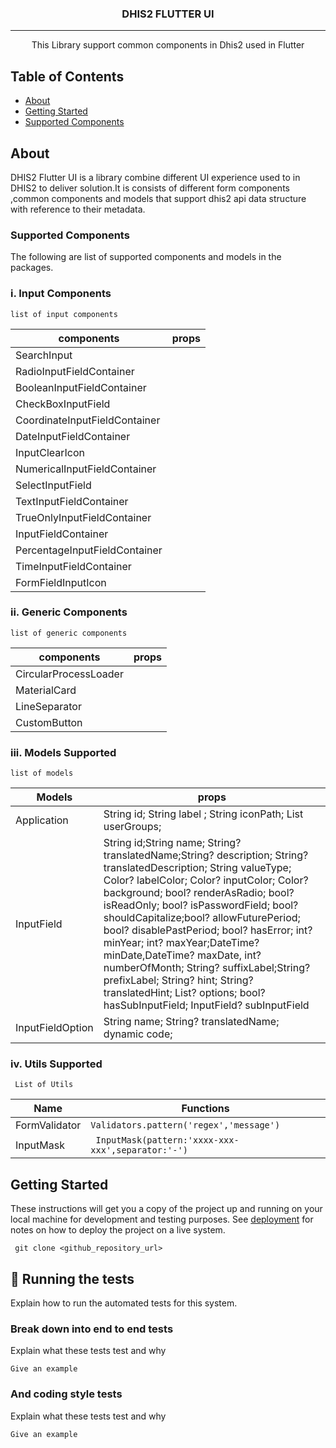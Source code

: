 <h3 align="center">DHIS2 FLUTTER  UI </h3>

---

<p align="center"> This Library support  common components in Dhis2 used in Flutter 
    <br> 
</p>

## Table of Contents

- [About](#about)
- [Getting Started](#getting_started)
- [Supported Components](#deployment)

## About <a name = "about"></a>

DHIS2 Flutter UI is a library combine different UI experience used to in DHIS2 to deliver solution.It is consists of different form components ,common components and models that support dhis2 api data structure with reference to their metadata.

### Supported Components

The following are list of supported components and models in the packages.

### i. Input Components

```
list of input components

```

| components                    | props |
| ----------------------------- | ----- |
| SearchInput                   |       |
| RadioInputFieldContainer      |       |
| BooleanInputFieldContainer    |       |
| CheckBoxInputField            |       |
| CoordinateInputFieldContainer |       |
| DateInputFieldContainer       |       |
| InputClearIcon                |       |
| NumericalInputFieldContainer  |       |
| SelectInputField              |       |
| TextInputFieldContainer       |       |
| TrueOnlyInputFieldContainer   |       |
| InputFieldContainer           |       |
| PercentageInputFieldContainer |       |
| TimeInputFieldContainer       |       |
| FormFieldInputIcon            |       |

### ii. Generic Components

```
list of generic components

```

| components            | props |
| --------------------- | ----- |
| CircularProcessLoader |       |
| MaterialCard          |       |
| LineSeparator         |       |
| CustomButton          |       |

### iii. Models Supported

```
list of models

```

| Models           | props                                                                                                                                                                                                                                                                                                                                                                                                                                                                                                                                                                                     |
| ---------------- | ----------------------------------------------------------------------------------------------------------------------------------------------------------------------------------------------------------------------------------------------------------------------------------------------------------------------------------------------------------------------------------------------------------------------------------------------------------------------------------------------------------------------------------------------------------------------------------------- |
| Application      | String id; String label ; String iconPath; List<String> userGroups;                                                                                                                                                                                                                                                                                                                                                                                                                                                                                                                       |
| InputField       | String id;String name; String? translatedName;String? description; String? translatedDescription; String valueType; Color? labelColor; Color? inputColor; Color? background; bool? renderAsRadio; bool? isReadOnly; bool? isPasswordField; bool? shouldCapitalize;bool? allowFuturePeriod; bool? disablePastPeriod; bool? hasError; int? minYear; int? maxYear;DateTime? minDate,DateTime? maxDate, int? numberOfMonth; String? suffixLabel;String? prefixLabel; String? hint; String? translatedHint; List<InputFieldOption>? options; bool? hasSubInputField; InputField? subInputField |
| InputFieldOption | String name; String? translatedName; dynamic code;                                                                                                                                                                                                                                                                                                                                                                                                                                                                                                                                        |

### iv. Utils Supported

```
 List of Utils
```

| Name          | Functions                                          |
| ------------- | -------------------------------------------------- |
| FormValidator | `Validators.pattern('regex','message')`            |
| InputMask     | ` InputMask(pattern:'xxxx-xxx-xxx',separator:'-')` |

## Getting Started <a name = "getting_started"></a>

These instructions will get you a copy of the project up and running on your local machine for development and testing purposes. See [deployment](#deployment) for notes on how to deploy the project on a live system.

```
 git clone <github_repository_url>
```

## 🔧 Running the tests <a name = "tests"></a>

Explain how to run the automated tests for this system.

### Break down into end to end tests

Explain what these tests test and why

```
Give an example
```

### And coding style tests

Explain what these tests test and why

```
Give an example
```
